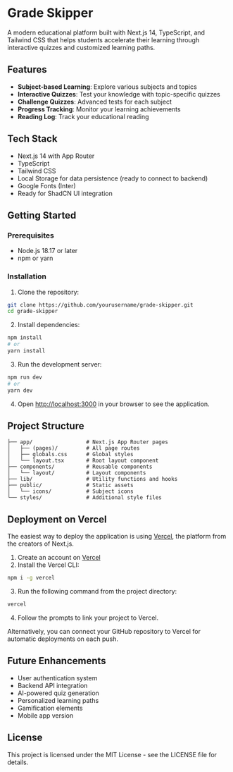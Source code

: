 # Grade Skipper

A modern educational platform built with Next.js 14, TypeScript, and Tailwind CSS that helps students accelerate their learning through interactive quizzes and customized learning paths.

## Features

- **Subject-based Learning**: Explore various subjects and topics
- **Interactive Quizzes**: Test your knowledge with topic-specific quizzes
- **Challenge Quizzes**: Advanced tests for each subject
- **Progress Tracking**: Monitor your learning achievements
- **Reading Log**: Track your educational reading

## Tech Stack

- Next.js 14 with App Router
- TypeScript
- Tailwind CSS
- Local Storage for data persistence (ready to connect to backend)
- Google Fonts (Inter)
- Ready for ShadCN UI integration

## Getting Started

### Prerequisites

- Node.js 18.17 or later
- npm or yarn

### Installation

1. Clone the repository:

```bash
git clone https://github.com/yourusername/grade-skipper.git
cd grade-skipper
```

2. Install dependencies:

```bash
npm install
# or
yarn install
```

3. Run the development server:

```bash
npm run dev
# or
yarn dev
```

4. Open [http://localhost:3000](http://localhost:3000) in your browser to see the application.

## Project Structure

```
├── app/                 # Next.js App Router pages
│   ├── (pages)/         # All page routes
│   ├── globals.css      # Global styles
│   └── layout.tsx       # Root layout component
├── components/          # Reusable components
│   └── layout/          # Layout components
├── lib/                 # Utility functions and hooks
├── public/              # Static assets
│   └── icons/           # Subject icons
└── styles/              # Additional style files
```

## Deployment on Vercel

The easiest way to deploy the application is using [Vercel](https://vercel.com), the platform from the creators of Next.js.

1. Create an account on [Vercel](https://vercel.com/signup)
2. Install the Vercel CLI:

```bash
npm i -g vercel
```

3. Run the following command from the project directory:

```bash
vercel
```

4. Follow the prompts to link your project to Vercel.

Alternatively, you can connect your GitHub repository to Vercel for automatic deployments on each push.

## Future Enhancements

- User authentication system
- Backend API integration
- AI-powered quiz generation
- Personalized learning paths
- Gamification elements
- Mobile app version

## License

This project is licensed under the MIT License - see the LICENSE file for details.
